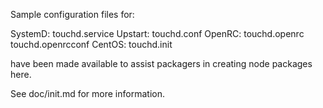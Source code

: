 Sample configuration files for:

SystemD: touchd.service
Upstart: touchd.conf
OpenRC:  touchd.openrc
         touchd.openrcconf
CentOS:  touchd.init

have been made available to assist packagers in creating node packages here.

See doc/init.md for more information.
